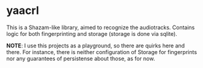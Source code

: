 # yaacrl

This is a Shazam-like library, aimed to recognize the audiotracks.
Contains logic for both fingerprinting and storage (storage is done via sqlite).

**NOTE**: I use this projects as a playground, so there are 
quirks here and there. For instance, there is neither configuration of Storage
for fingerprints nor any guarantees of persistense about those, as for now.

